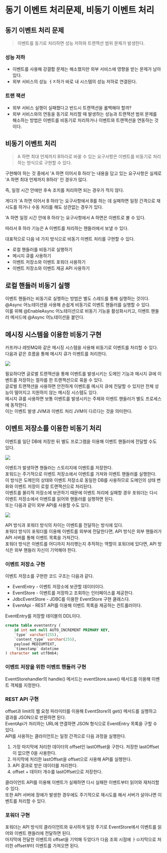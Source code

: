 # 동기 이벤트 처리문제, 비동기 이벤트 처리

## 동기 이벤트 처리 문제
> 이벤트를 동기로 처리하면 성능 저하와 트랜잭션 범위 문제가 발생한다.

### 성능 저하
- 이벤트를 사용해 강결합 문제는 해소했지만 외부 서비스에 영향을 받는 문제가 남아있다.
- 외부 서비스의 성능 ㅓㅈ하가 바로 내 시스템의 성능 저하로 연결된다.

### 트랜 잭션
- 외부 서비스 실행이 실패했다고 반드시 트랜잭션을 롤백해야 할까?
- 외부 서비스와의 연동을 동기로 처리할 때 발생하는 성능과 트랜잭션 범위 문제를 해소하는 방법은 이벤트를 비동기로 처리하거나 이벤트와 트랜잭션을 연동하는 것이다.


## 비동기 이벤트 처리

> A 하면 최대 언제까지 B하라로 바꿀 수 있는 요구사항은 이벤트를 비동기로 처리하는 방식으로 구현할 수 있다.

구현해야 하는 것 중에서 'A 하면 이어서 B 하라'는 내용을 담고 있는 요구사항은 실제로 'A 하면 최대 언제까지 B하라' 인 경우가 많다.  

즉, 일정 시간 안에만 후속 조치를 처리하면 되는 경우가 적지 않다.  

게다가 'A 하면 이어서 B 하라'는 요구사항에서 B를 하는 데 실패하면 일정 간격으로 재시도를 하거나 수동 처리를 해도 상관없는 경우가 있다.  

'A 하면 일정 시간 안에 B 하라'는 요구사항에서 A 하면은 이벤트로 볼 수 있다.  

따라서 B 하라 기능은 A 이벤트를 처리하는 핸들러에서 보낼 수 있다.  

대표적으로 다음 네 가지 방식으로 비동기 이벤트 처리를 구현할 수 있다.

- 로컬 핸들러를 비동기로 실행하기
- 메시지 큐를 사용하기
- 이벤트 저장소와 이벤트 포워더 사용하기
- 이벤트 저장소와 이벤트 제공 API 사용하기

## 로컬 핸들러 비동기 실행
이벤트 핸들러는 비동기로 실행하는 방법은 별도 스레드를 통해 실행하는 것이다.  
@Async 어노테이션을 사용해 손쉽게 비동기로 이벤트 핸들러를 실행할 수 있다.  
이를 위해 @EnableAsync 어노테이션으로 비동기 기능을 활성화시키고, 이벤트 핸들러 메서드에 @Async 어노테이션을 붙인다.

## 메시징 시스템을 이용한 비동기 구현
카프카나 레빗MQ와 같은 메시징 시스템을 사용해 비동기로 이벤트를 처리할 수 있다.  
다음과 같은 흐름을 통해 메시지 큐가 이벤트를 처리한다.

![](https://user-images.githubusercontent.com/42582516/160272279-15436155-3bb9-42ee-bbf4-29a3c70fb478.png)

필요하다면 글로벌 트랜잭션을 통해 이벤트를 발생시키는 도메인 기능과 메시지 큐에 이벤트를 저장하는 절차를 한 트랜잭션으로 묶을 수 있다.  
글로벌 트랜잭션을 사용하면 안전하게 이벤트를 메시지 큐에 전달할 수 있지만 전체 성능이 떨어지고 지원하지 않는 메시징 시스템도 있다.  
메시지 큐를 사용하면 보통 이벤트를 발생시키는 주체와 이벤트 핸들러가 별도 프로세스에 동작한다.  
이는 이벤트 발생 JVM과 이벤트 처리 JVM이 다르다는 것을 의미한다.

## 이벤트 저장소를 이용한 비동기 처리
이벤트를 일단 DB에 저장한 뒤 별도 프로그램을 이용해 이벤트 핸들러에 전달할 수도 있다.  

![](https://user-images.githubusercontent.com/42582516/160272405-559286da-7d45-4439-8d49-e121456b016f.png)

이벤트가 발생하면 핸들러는 스토리지에 이벤트를 저장한다.  
포워드는 주기적으로 이벤트 저장소에서 이벤트를 가져와 이벤트 핸들러를 실행한다.  
이 방식은 도메인의 상태와 이벤트 저장소로 동일한 DB를 사용하므로 도메인의 상태 변화와 이벤트 저장이 로컬 트랜잭션으로 처리된다.  
이벤트를 물리적 저장소에 보관하기 때문에 이벤트 처리에 실패항 경우 포워더는 다시 이벤트 저장소에서  이벤트를 읽어와 핸들러를 실행하면 된다.  
또는 다음과 같이 외부 API를 사용할 수도 있다.

![](https://user-images.githubusercontent.com/42582516/160272535-2acf53cc-2be2-42ac-a612-202d8f187b66.png)

API 방식과 포워더 방식의 차이는 이벤트를 전달하는 방식에 있다.  
포워더 방식이 포워더를 이용해 이벤트를 외부에 전달한다면, API 방식은 외부 핸들러가 API 서버를 통해 이벤트 목록을 가져간다.  
포워더 방식은 이벤트를 어디까지 처리햇는지 추적하는 역할이 포워더에 있다면, API 방식은 외부 핸들러 자신이 기억해야 한다.  

### 이벤트 저장소 구현
이벤트 저장소를 구현한 코드 구조는 다음과 같다.  

- EventEntry - 이벤트 저장소에 보관할 데이터이다.
- EventStore - 이벤트를 저장하고 조회하는 인터페이스를 제공한다.
- JdbcEventStore - JDBC를 이용한 EventStore 구현 클래스다.
- EventApi - REST API를 이용해 이벤트 목록을 제공하는 컨트롤러이다.

EventEntry를 저장할 테이블의 DDL이다.

```sql
create table evententry (
	id int not null AUTO_INCREMENT PRIMARY KEY,
	`type` varchar(255),
	`content_type` varchar(255),
	payload MEDIUMTEXT,
	`timestamp` datetime
) character set utf8mb4;
```

### 이벤트 저장을 위한 이벤트 핸들러 구현
EventStorehandler의 handle() 메서드는 eventStore.save() 메서드를 이용해 이벤트 객체를 지정한다.

### REST API 구현
offset과 limit의 웹 요청 파라미터를 이용해 EventStore의 get() 메서드를 실행하고 결과를 JSON으로 반환하면 된다.  
EventApi가 처리하는 URL에 연결하면 JSON 형식으로 EventEntry 목록을 구할 수 있다.  
API를 사용하는 클라이언트는 일정 간격으로 다음 과정을 실행한다.

1. 가장 마지막에 처리한 데이터의 offset인 lastOffset을 구한다. 저장한 lastOffset이 없으면 0을 사용한다.
2. 마지막에 처리한 lastOffset을 offset으로 사용해 API를 실행한다.
3. API 결과로 받은 데이터를 처리한다.
4. offset + 데이터 개수를 lastOffset으로 저장한다.

클라이언트 API를 이용해 이벤트가 실패하면 다시 실패한 이벤트부터 읽어와 재처리할 수 있다.  
또한 API 서버에 장애가 발생한 경우에도 주기적으로 재시도를 해서 서버가 살아나면 이벤트를 처리할 수 있다.

### 포워더 구현
포워더는 API 방식의 클라이언트와 유사하게 일정 주기로 EventStore에서 이벤트를 읽어와 이벤트 핸들러에 전달하면 된다.  
마지막에 전달한 이벤트의 offset을 기억해 두었다가 다음 조회 시점에 ㅏㅁ지막으로 처리한 offset부터 이벤트를 가져오면 된다.